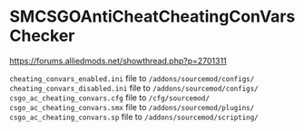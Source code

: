 # SMCSGOAntiCheatCheatingConVarsChecker
https://forums.alliedmods.net/showthread.php?p=2701311

`cheating_convars_enabled.ini`   file to `/addons/sourcemod/configs/`
`cheating_convars_disabled.ini`  file to `/addons/sourcemod/configs/`
`csgo_ac_cheating_convars.cfg`   file to `/cfg/sourcemod/`
`csgo_ac_cheating_convars.smx`   file to `/addons/sourcemod/plugins/`
`csgo_ac_cheating_convars.sp`    file to `/addons/sourcemod/scripting/`
